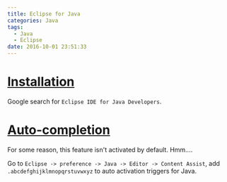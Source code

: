 ```yaml
---
title: Eclipse for Java
categories: Java
tags:
  - Java
  - Eclipse
date: 2016-10-01 23:51:33
---
```



# [Installation](http://www.eclipse.org/downloads/packages/eclipse-ide-java-developers/marsr)

Google search for `Eclipse IDE for Java Developers`.

# [Auto-completion](http://stackoverflow.com/questions/6202223/auto-code-completion-on-eclipse)

For some reason, this feature isn't activated by default. Hmm....

Go to `Eclipse -> preference -> Java -> Editor -> Content Assist`, add `.abcdefghijklmnopqrstuvwxyz` to auto activation triggers for Java.
